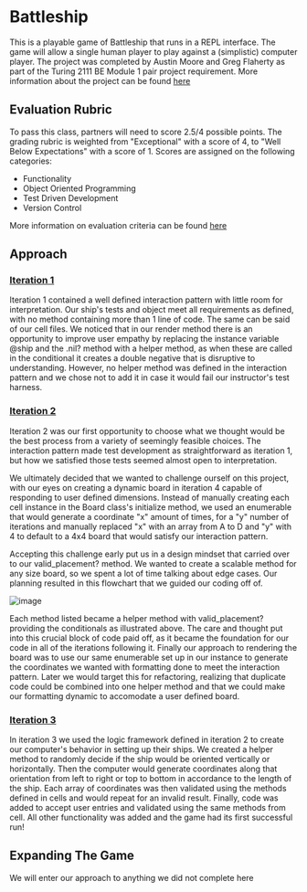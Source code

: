 # Battleship

This is a playable game of Battleship that runs in a REPL interface. The game will allow a single human player to play against a (simplistic) computer player. The project was completed by Austin Moore and Greg Flaherty as part of the Turing 2111 BE Module 1 pair project requirement. More information about the project can be found [here](https://backend.turing.edu/module1/projects/battleship/index)

## Evaluation Rubric

To pass this class, partners will need to score 2.5/4 possible points. The grading rubric is weighted from "Exceptional" with a score of 4, to "Well Below Expectations" with a score of 1. Scores are assigned on the following categories:

* Functionality
* Object Oriented Programming
* Test Driven Development
* Version Control

More information on evaluation criteria can be found [here](https://backend.turing.edu/module1/projects/battleship/rubric)

## Approach
### [Iteration 1](https://backend.turing.edu/module1/projects/battleship/iteration_1)
Iteration 1 contained a well defined interaction pattern with little room for interpretation. Our ship's tests and object meet all requirements as defined, with no method containing more than 1 line of code. The same can be said of our cell files. We noticed that in our render method there is an opportunity to improve user empathy by replacing the instance variable @ship and the .nil? method with a helper method, as when these are called in the conditional it creates a double negative that is disruptive to understanding. However, no helper method was defined in the interaction pattern and we chose not to add it in case it would fail our instructor's test harness.

### [Iteration 2](https://backend.turing.edu/module1/projects/battleship/iteration_2)
Iteration 2 was our first opportunity to choose what we thought would be the best process from a variety of seemingly feasible choices. The interaction pattern made test development as straightforward as iteration 1, but how we satisfied those tests seemed almost open to interpretation.

We ultimately decided that we wanted to challenge ourself on this project, with our eyes on creating a dynamic board in iteration 4 capable of responding to user defined dimensions. Instead of manually creating each cell instance in the Board class's initialize method, we used an enumerable that would generate a coordinate "x" amount of times, for a "y" number of iterations and manually replaced "x" with an array from A to D and "y" with 4 to default to a 4x4 board that would satisfy our interaction pattern.

Accepting this challenge early put us in a design mindset that carried over to our valid_placement? method. We wanted to create a scalable method for any size board, so we spent a lot of time talking about edge cases. Our planning resulted in this flowchart that we guided our coding off of.

![image](https://user-images.githubusercontent.com/92219945/146100093-a77b49a1-6d7d-47fc-896c-1a7de4f90097.png)

Each method listed became a helper method with valid_placement? providing the conditionals as illustrated above. The care and thought put into this crucial block of code paid off, as it became the foundation for our code in all of the iterations following it. Finally our approach to rendering the board was to use our same enumerable set up in our instance to generate the coordinates we wanted with formatting done to meet the interaction pattern. Later we would target this for refactoring, realizing that duplicate code could be combined into one helper method and that we could make our formatting dynamic to accomodate a user defined board.

### [Iteration 3](https://backend.turing.edu/module1/projects/battleship/iteration_3)
In iteration 3 we used the logic framework defined in iteration 2 to create our computer's behavior in setting up their ships. We created a helper method to randomly decide if the ship would be oriented vertically or horizontally. Then the computer would generate coordinates along that orientation from left to right or top to bottom in accordance to the length of the ship. Each array of coordinates was then validated using the methods defined in cells and would repeat for an invalid result. Finally, code was added to accept user entries and validated using the same methods from cell. All other functionality was added and the game had its first successful run!

## Expanding The Game
We will enter our approach to anything we did not complete here
